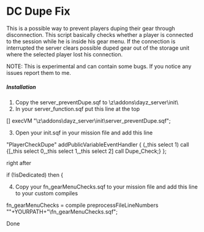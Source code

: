 DC Dupe Fix
=============
This is a possible way to prevent players duping their gear through disconnection.
This script basically checks whether a player is connected to the session while he is inside his gear menu.
If the connection is interrupted the server clears possible duped gear out of the storage unit where the selected player lost his connection.

NOTE: This is experimental and can contain some bugs. If you notice any issues report them to me.

##### Installation

1.  Copy the server_preventDupe.sqf to \z\addons\dayz_server\init\
2.  In your server_function.sqf put this line at the top

  [] execVM "\z\addons\dayz_server\init\server_preventDupe.sqf";
  
3.  Open your init.sqf in your mission file and add this line

  "PlayerCheckDupe" addPublicVariableEventHandler {
    (_this select 1) call {[_this select 0,_this select 1,_this select 2] call Dupe_Check;}
  };
  
right after

  if (!isDedicated) then {
  
4.  Copy your fn_gearMenuChecks.sqf to your mission file and add this line to your custom compiles

  fn_gearMenuChecks =				compile preprocessFileLineNumbers ""+YOURPATH+"\fn_gearMenuChecks.sqf";
  
Done
